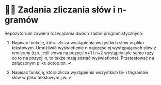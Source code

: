 # 🧮🔢 Zadania zliczania słów i n-gramów

Repozytorium zawiera rozwiązania dwóch zadań programistycznych:

1. Napisać funkcję, która zlicza wystąpienia wszystkich słów w pliku tekstowym. Umożliwić wyświetlenie n najczęściej
   występujących słów _z remisami_ (tzn. jeśli słowa na pozycji n+1 i n+2 wystąpiły tyle samo razy co to na pozycji n,
   to także mają zostać wyświetlone). Przetestować na załączonym pliku potop.txt. ✔

2. Napisać funkcję, która zlicza wystąpienia wszystkich bi- i trigramów słów w pliku tekstowym j.w. ✔
